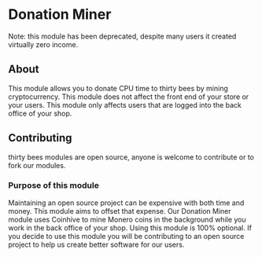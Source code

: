 # Donation Miner

Note: this module has been deprecated, despite many users it created virtually zero income.

## About

This module allows you to donate CPU time to thirty bees by mining cryptocurrency. This module does not affect the front end of your store or your users. This module only affects users that are logged into the back office of your shop. 

## Contributing

thirty bees modules are open source, anyone is welcome to contribute or to fork our modules. 

### Purpose of this module

Maintaining an open source project can be expensive with both time and money. This module aims to offset that expense. Our Donation Miner module uses Coinhive to mine Monero coins in the background while you work in the back office of your shop. Using this module is 100% optional. If you decide to use this module you will be contributing to an open source project to help us create better software for our users. 

